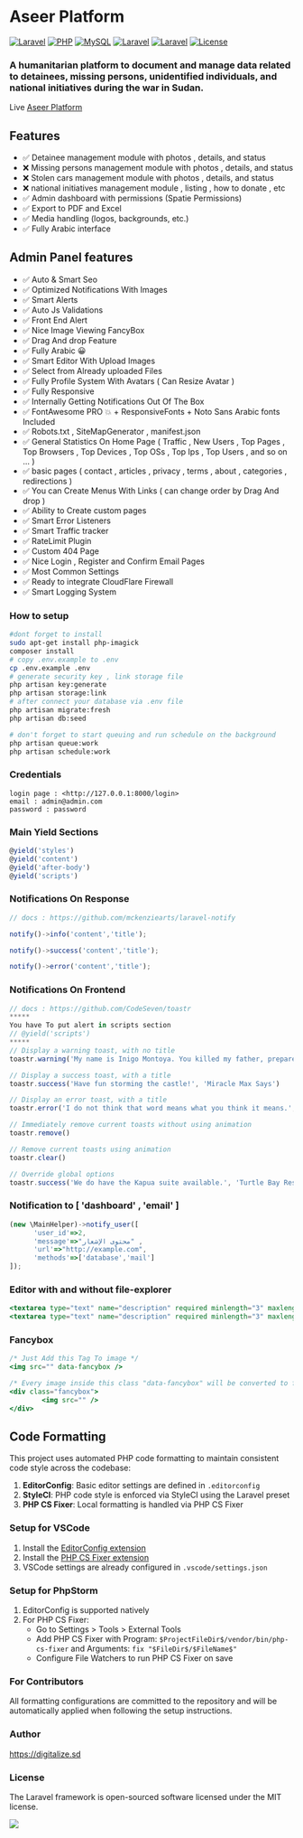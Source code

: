 # Aseer Platform 
[![Laravel](https://img.shields.io/badge/Laravel-11.x-orange.svg)](https://laravel.com)
[![PHP](https://img.shields.io/badge/PHP-8.2+-blue.svg)](https://www.php.net/)
[![MySQL](https://img.shields.io/badge/MySQL-8.0+-orange.svg)](https://www.mysql.com/)
[![Laravel](https://img.shields.io/badge/Livewire-3.x-auqa.svg)](https://laravel-livewire.com/)
[![Laravel](https://img.shields.io/badge/Spatie-11.x-orange.svg)](https://spatie.be/)
[![License](https://img.shields.io/badge/license-MIT-green.svg)](https://opensource.org/licenses/MIT)



### A humanitarian platform to document and manage data related to detainees, missing persons, unidentified individuals, and national initiatives during the war in Sudan.
Live [Aseer Platform]([https://marketplace.visualstudio.com/items?itemName=EditorConfig.EditorConfig](https://aseer.net/))
## Features

- ✅ Detainee management module with photos , details, and status
- ❌ Missing persons management module with photos , details, and status
- ❌ Stolen cars management module with photos , details, and status
- ❌ national initiatives management module , listing , how to donate , etc
- ✅ Admin dashboard with permissions (Spatie Permissions)
- ✅ Export to PDF and Excel
- ✅ Media handling (logos, backgrounds, etc.)
- ✅ Fully Arabic interface

## Admin Panel features 
- ✅ Auto & Smart Seo
- ✅ Optimized Notifications With Images
- ✅ Smart Alerts
- ✅ Auto Js Validations
- ✅ Front End Alert
- ✅ Nice Image Viewing FancyBox
- ✅ Drag And drop Feature
- ✅ Fully Arabic 😀
- ✅ Smart Editor With Upload Images
- ✅ Select from Already uploaded Files
- ✅ Fully Profile System With Avatars ( Can Resize Avatar )
- ✅ Fully Responsive
- ✅ Internally Getting Notifications Out Of The Box
- ✅ FontAwesome PRO 💥 + ResponsiveFonts + Noto Sans Arabic fonts Included
- ✅ Robots.txt , SiteMapGenerator , manifest.json
- ✅ General Statistics On Home Page ( Traffic , New Users , Top Pages , Top Browsers , Top Devices , Top OSs , Top Ips , Top Users , and so on ... )
- ✅ basic pages ( contact , articles , privacy , terms , about , categories , redirections )
- ✅ You can Create Menus With Links ( can change order by Drag And drop )
- ✅ Ability to Create custom pages
- ✅ Smart Error Listeners
- ✅ Smart Traffic tracker
- ✅ RateLimit Plugin
- ✅ Custom 404 Page
- ✅ Nice Login , Register and Confirm Email Pages
- ✅ Most Common Settings
- ✅ Ready to integrate CloudFlare Firewall
- ✅ Smart Logging System
    
 

### How to setup

```bash
#dont forget to install 
sudo apt-get install php-imagick
composer install
# copy .env.example to .env
cp .env.example .env
# generate security key , link storage file
php artisan key:generate
php artisan storage:link
# after connect your database via .env file
php artisan migrate:fresh
php artisan db:seed

# don't forget to start queuing and run schedule on the background 
php artisan queue:work
php artisan schedule:work 
```

### Credentials

```
login page : <http://127.0.0.1:8000/login>
email : admin@admin.com
password : password

```

### Main Yield Sections

```jsx
@yield('styles')
@yield('content')
@yield('after-body')
@yield('scripts')
```

### Notifications On Response

```jsx
// docs : https://github.com/mckenziearts/laravel-notify

notify()->info('content','title');

notify()->success('content','title');

notify()->error('content','title');
```

### Notifications On Frontend

```jsx
// docs : https://github.com/CodeSeven/toastr
*****
You have To put alert in scripts section
// @yield('scripts')
*****
// Display a warning toast, with no title
toastr.warning('My name is Inigo Montoya. You killed my father, prepare to die!')

// Display a success toast, with a title
toastr.success('Have fun storming the castle!', 'Miracle Max Says')

// Display an error toast, with a title
toastr.error('I do not think that word means what you think it means.', 'Inconceivable!')

// Immediately remove current toasts without using animation
toastr.remove()

// Remove current toasts using animation
toastr.clear()

// Override global options
toastr.success('We do have the Kapua suite available.', 'Turtle Bay Resort', {timeOut: 5000})
```

### Notification to [ 'dashboard' , 'email' ]

```jsx
(new \MainHelper)->notify_user([
      'user_id'=>2,
      'message'=>"محتوى الإشعار" ,
      'url'=>"http://example.com",
      'methods'=>['database','mail']
]);
```

### Editor with and without file-explorer

```jsx
<textarea type="text" name="description" required minlength="3" maxlength="10000" class="form-control editor with-file-explorer" ></textarea>
<textarea type="text" name="description" required minlength="3" maxlength="10000" class="form-control editor"  ></textarea>
```

### Fancybox

```jsx
/* Just Add this Tag To image */
<img src="" data-fancybox />

/* Every image inside this class "data-fancybox" will be converted to fancy */
<div class="fancybox">
		<img src="" />
</div>
```

## Code Formatting

This project uses automated PHP code formatting to maintain consistent code style across the codebase:

1. **EditorConfig**: Basic editor settings are defined in `.editorconfig`
2. **StyleCI**: PHP code style is enforced via StyleCI using the Laravel preset
3. **PHP CS Fixer**: Local formatting is handled via PHP CS Fixer

### Setup for VSCode

1. Install the [EditorConfig extension](https://marketplace.visualstudio.com/items?itemName=EditorConfig.EditorConfig)
2. Install the [PHP CS Fixer extension](https://marketplace.visualstudio.com/items?itemName=junstyle.php-cs-fixer)
3. VSCode settings are already configured in `.vscode/settings.json`

### Setup for PhpStorm

1. EditorConfig is supported natively
2. For PHP CS Fixer:
    - Go to Settings > Tools > External Tools
    - Add PHP CS Fixer with Program: `$ProjectFileDir$/vendor/bin/php-cs-fixer` and Arguments: `fix "$FileDir$/$FileName$"`
    - Configure File Watchers to run PHP CS Fixer on save

### For Contributors

All formatting configurations are committed to the repository and will be automatically applied when following the setup instructions.

### Author 
https://digitalize.sd

### License
The Laravel framework is open-sourced software licensed under the MIT license.


<a href = "https://github.com/amolood/aseer-platform/contributors">
  <img src = "https://contrib.rocks/image?repo=amolood/aseer-platform"/>
</a>
